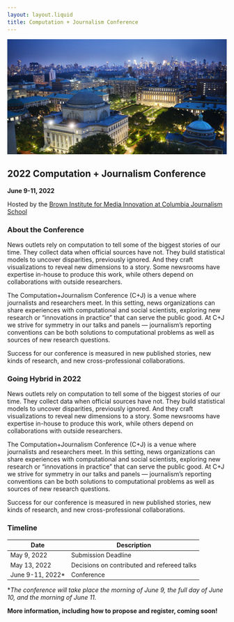 ```yaml
---
layout: layout.liquid
title: Computation + Journalism Conference
---
```

![Columbia image](images/columbiaImage.jpeg)

## 2022 Computation + Journalism Conference

<!-- Data Journalism in an Expanded Field -->

**June 9-11, 2022**

Hosted by the [Brown Institute for Media Innovation
at Columbia Journalism School](https://brown.columbia.edu/)

### About the Conference

News outlets rely on computation to tell some of the biggest stories of our time. They collect data when official sources have not. They build statistical models to uncover disparities, previously ignored. And they craft visualizations to reveal new dimensions to a story. Some newsrooms have expertise in-house to produce this work, while others depend on collaborations with outside researchers.

The Computation+Journalism Conference (C+J) is a venue where journalists and researchers meet. In this setting, news organizations can share experiences with computational and social scientists, exploring new research or “innovations in practice” that can serve the public good. At C+J we strive for symmetry in our talks and panels — journalism’s reporting conventions can be both solutions to computational problems as well as sources of new research questions.

Success for our conference is measured in new published stories, new kinds of research, and new cross-professional collaborations.

### Going Hybrid in 2022

News outlets rely on computation to tell some of the biggest stories of our time. They collect data when official sources have not. They build statistical models to uncover disparities, previously ignored. And they craft visualizations to reveal new dimensions to a story. Some newsrooms have expertise in-house to produce this work, while others depend on collaborations with outside researchers.

The Computation+Journalism Conference (C+J) is a venue where journalists and researchers meet. In this setting, news organizations can share experiences with computational and social scientists, exploring new research or “innovations in practice” that can serve the public good. At C+J we strive for symmetry in our talks and panels — journalism’s reporting conventions can be both solutions to computational problems as well as sources of new research questions.

Success for our conference is measured in new published stories, new kinds of research, and new cross-professional collaborations.

### Timeline

| Date      | Description |
| ----------- | ----------- |
| May 9, 2022      | Submission Deadline       |
| May 13, 2022   | Decisions on contributed and refereed talks        |
| June 9-11, 2022*   | Conference |

**The conference will take place the morning of June 9, the full day of June 10, and the morning of June 11.*

**More information, including how to propose and register, coming soon!**
